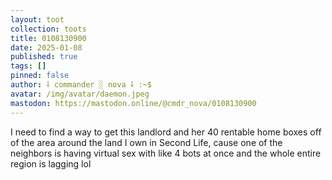 ```yaml
---
layout: toot
collection: toots
title: 0108130900
date: 2025-01-08
published: true
tags: []
pinned: false
author: ⸸ commander ░ nova ⸸ :~$
avatar: /img/avatar/daemon.jpeg
mastodon: https://mastodon.online/@cmdr_nova/0108130900
---
```


I need to find a way to get this landlord and her 40 rentable home boxes off of the area around the land I own in Second Life, cause one of the neighbors is having virtual sex with like 4 bots at once and the whole entire region is lagging lol
